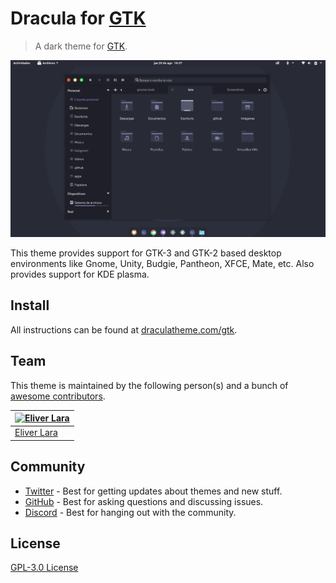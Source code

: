 # Dracula for [GTK](https://www.gtk.org/)

> A dark theme for [GTK](https://www.gtk.org/).

![Screenshot](./screenshot.png)

This theme provides support for GTK-3 and GTK-2 based desktop environments like Gnome, Unity, Budgie, Pantheon, XFCE, Mate, etc. Also provides support for KDE plasma.

## Install

All instructions can be found at [draculatheme.com/gtk](https://draculatheme.com/gtk).

## Team

This theme is maintained by the following person(s) and a bunch of [awesome contributors](https://github.com/dracula/gtk/graphs/contributors).

| [![Eliver Lara](https://avatars0.githubusercontent.com/u/9838260?v=3&s=70)](https://github.com/EliverLara) |
| ---------------------------------------------------------------------------------------------------------- |
| [Eliver Lara](https://github.com/EliverLara)                                                               |

## Community

- [Twitter](https://twitter.com/draculatheme) - Best for getting updates about themes and new stuff.
- [GitHub](https://github.com/dracula/dracula-theme/discussions) - Best for asking questions and discussing issues.
- [Discord](https://draculatheme.com/discord-invite) - Best for hanging out with the community.

## License

[GPL-3.0 License](./LICENSE)
